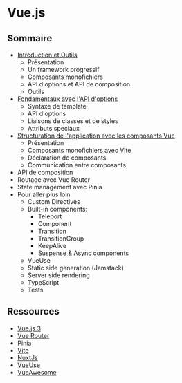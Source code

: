 
# Vue.js

## Sommaire

- [Introduction et Outils](/1-introduction.md)
  - Présentation
  - Un framework progressif
  - Composants monofichiers
  - API d'options et API de composition
  - Outils
- [Fondamentaux avec l'API d'options](/2-essentials.md)
  - Syntaxe de template
  - API d'options
  - Liaisons de classes et de styles
  - Attributs speciaux
- [Structuration de l'application avec les composants Vue](/3-components.md)
  - Présentation
  - Composants monofichiers avec Vite
  - Déclaration de composants
  - Communication entre composants
- API de composition
- Routage avec Vue Router
- State management avec Pinia
- Pour aller plus loin
  - Custom Directives
  - Built-in components:
    - Teleport
    - Component
    - Transition
    - TransitionGroup
    - KeepAlive
    - Suspense & Async components
  - VueUse
  - Static side generation (Jamstack)
  - Server side rendering
  - TypeScript
  - Tests

## Ressources

- [Vue.js 3](https://vuejs.org)
- [Vue Router](https://router.vuejs.org)
- [Pinia](https://pinia.vuejs.org/)
- [Vite](https://vitejs.dev/)
- [NuxtJs](https://nuxtjs.org/)
- [VueUse](https://vueuse.org/)
- [VueAwesome](https://next.awesome-vue.js.org/)
